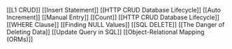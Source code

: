 [[L1 CRUD]]
[[Insert Statement]]
[[HTTP CRUD Database Lifecycle]]
[[Auto Increment]]
[[Manual Entry]]
[[Count]]
[[HTTP CRUD Database Lifecycle]]
[[WHERE Clause]]
[[Finding NULL Values]]
[[SQL DELETE]]
[[The Danger of Deleting Data]]
[[Update Query in SQL]]
[[Object-Relational Mapping (ORMs)]]

